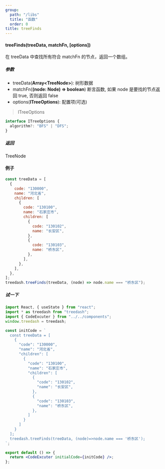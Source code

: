 ```yaml
---
group:
  path: "/libs"
  title: "函数"
  order: 0
title: treeFinds
---
```


#### treeFinds(treeData, matchFn, [options])

在 treeData 中查找所有符合 matchFn 的节点，返回一个数组。

##### 参数

- treeData(**Array\<TreeNode\>**): 树形数据
- matchFn(**(node: Node) => boolean**) 断言函数, 如果 node 是要找的节点返回 true, 否则返回 false
- options(**ITreeOptions**): 配置项(可选)

> ITreeOptions

```typescript
interface ITreeOptions {
  algorithm?: "BFS" | "DFS";
}
```

##### 返回

TreeNode

#### 例子

```javascript
const treeData = [
  {
    code: "130000",
    name: "河北省",
    children: [
      {
        code: "130100",
        name: "石家庄市",
        children: [
          {
            code: "130102",
            name: "长安区",
          },
          {
            code: "130103",
            name: "桥东区",
          },
        ],
      },
    ],
  },
];
treedash.treeFinds(treeData, (node) => node.name === "桥东区");
```

##### 试一下

```jsx
import React, { useState } from "react";
import * as treedash from "treedash";
import { CodeExcuter } from "../../components";
window.treedash = treedash;

const initCode = `
  const treeData = [
    {
      "code": "130000",
      "name": "河北省",
      "children": [
        {
          "code": "130100",
          "name": "石家庄市",
          "children": [
            {
              "code": "130102",
              "name": "长安区",
            },
            {
              "code": "130103",
              "name": "桥东区",
            },
          ]
        }
      ]
    }
  ];
  treedash.treeFinds(treeData, (node)=>node.name === '桥东区');
`;

export default () => {
  return <CodeExcuter initialCode={initCode} />;
};
```
